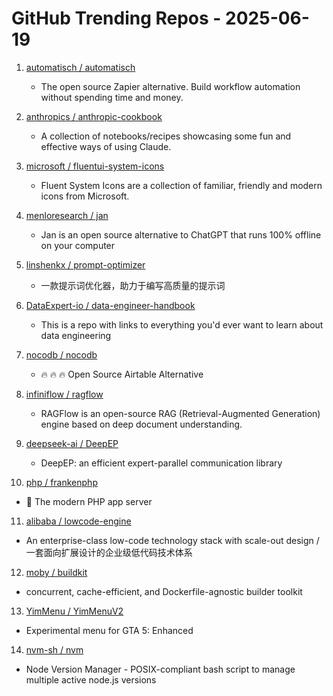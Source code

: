 # GitHub Trending Repos - 2025-06-19

1. [automatisch /    automatisch](https://github.com/automatisch/automatisch)
   - The open source Zapier alternative. Build workflow automation without spending time and money.

2. [anthropics /    anthropic-cookbook](https://github.com/anthropics/anthropic-cookbook)
   - A collection of notebooks/recipes showcasing some fun and effective ways of using Claude.

3. [microsoft /    fluentui-system-icons](https://github.com/microsoft/fluentui-system-icons)
   - Fluent System Icons are a collection of familiar, friendly and modern icons from Microsoft.

4. [menloresearch /    jan](https://github.com/menloresearch/jan)
   - Jan is an open source alternative to ChatGPT that runs 100% offline on your computer

5. [linshenkx /    prompt-optimizer](https://github.com/linshenkx/prompt-optimizer)
   - 一款提示词优化器，助力于编写高质量的提示词

6. [DataExpert-io /    data-engineer-handbook](https://github.com/DataExpert-io/data-engineer-handbook)
   - This is a repo with links to everything you'd ever want to learn about data engineering

7. [nocodb /    nocodb](https://github.com/nocodb/nocodb)
   - 🔥 🔥 🔥 Open Source Airtable Alternative

8. [infiniflow /    ragflow](https://github.com/infiniflow/ragflow)
   - RAGFlow is an open-source RAG (Retrieval-Augmented Generation) engine based on deep document understanding.

9. [deepseek-ai /    DeepEP](https://github.com/deepseek-ai/DeepEP)
   - DeepEP: an efficient expert-parallel communication library

10. [php /    frankenphp](https://github.com/php/frankenphp)
   - 🧟 The modern PHP app server

11. [alibaba /    lowcode-engine](https://github.com/alibaba/lowcode-engine)
   - An enterprise-class low-code technology stack with scale-out design / 一套面向扩展设计的企业级低代码技术体系

12. [moby /    buildkit](https://github.com/moby/buildkit)
   - concurrent, cache-efficient, and Dockerfile-agnostic builder toolkit

13. [YimMenu /    YimMenuV2](https://github.com/YimMenu/YimMenuV2)
   - Experimental menu for GTA 5: Enhanced

14. [nvm-sh /    nvm](https://github.com/nvm-sh/nvm)
   - Node Version Manager - POSIX-compliant bash script to manage multiple active node.js versions

